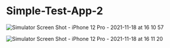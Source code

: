 # Simple-Test-App-2
![Simulator Screen Shot - iPhone 12 Pro - 2021-11-18 at 16 10 57](https://user-images.githubusercontent.com/50847759/142497398-fc2ca290-af79-4c4f-9eb7-e7fb54580c32.png)

![Simulator Screen Shot - iPhone 12 Pro - 2021-11-18 at 16 11 20](https://user-images.githubusercontent.com/50847759/142497420-020005e1-bdb7-4563-8d36-4de9d3cffe14.png)
